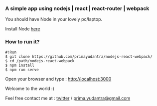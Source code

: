 ### A simple app using nodejs | react | react-router | webpack ###


You should have Node in your lovely pc/laptop.

Install Node [here](https://nodejs.org/en/)

### How to run it? ###

```
#!Run
$ git clone https://github.com/primayudantra/nodejs-react-webpack/
$ cd /path/nodejs-react-webpack
$ npm install
$ npm run serve
```
Open your browser and type : [http://localhost:3000](http://localhost:3000)

Welcome to the world :)

Feel free contact me at : [twitter](http://twitter.com/_prmydntr) / prima.yudantra@gmail.com
